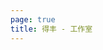 ```yaml
---
page: true
title: 得丰 - 工作室
---
```


<script setup>
import Home from '/@theme/components/Home.vue'
</script>

<Home />


